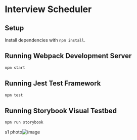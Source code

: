 # Interview Scheduler

## Setup

Install dependencies with `npm install`.

## Running Webpack Development Server

```sh
npm start
```

## Running Jest Test Framework

```sh
npm test
```

## Running Storybook Visual Testbed

```sh
npm run storybook
```
s1 photo![image](https://user-images.githubusercontent.com/77024430/117029980-2ee58900-accd-11eb-946a-3a1e788bcd9e.png)

